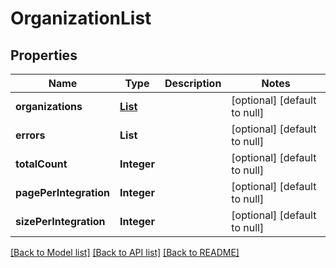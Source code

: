 # OrganizationList

## Properties

| Name                   | Type                        | Description | Notes                        |
| ---------------------- | --------------------------- | ----------- | ---------------------------- |
| **organizations**      | [**List**](Organization.md) |             | [optional] [default to null] |
| **errors**             | **List**                    |             | [optional] [default to null] |
| **totalCount**         | **Integer**                 |             | [optional] [default to null] |
| **pagePerIntegration** | **Integer**                 |             | [optional] [default to null] |
| **sizePerIntegration** | **Integer**                 |             | [optional] [default to null] |

[[Back to Model list]](../README.md#documentation-for-models) [[Back to API list]](../README.md#documentation-for-api-endpoints) [[Back to README]](../README.md)
